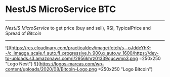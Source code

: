# NestJS MicroService BTC

---

_NestJS MicroService_ to get price (buy and sell), RSI, TypicalPrice and Spread of _Bitcoin_

---

![](https://res.cloudinary.com/practicaldev/image/fetch/s--oJddeYhK--/c_imagga_scale,f_auto,fl_progressive,h_900,q_auto,w_1600/https://dev-to-uploads.s3.amazonaws.com/i/2956khrz01339gucwmp3.png =250x250 "Logo Nest")
![](https://logos-marcas.com/wp-content/uploads/2020/08/Bitcoin-Logo.png =250x250 "Logo Bitcoin")

